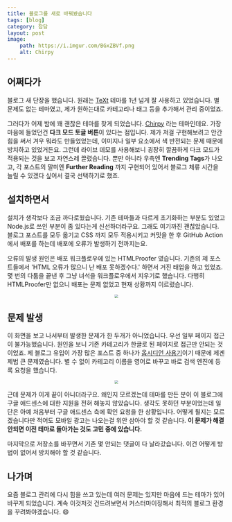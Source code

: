 ```yaml
---
title: 블로그를 새로 바꿔봤습니다
tags: [blog]
category: 잡담
layout: post
image:
    path: https://i.imgur.com/BGxZBVf.png
    alt: Chirpy
---
```



## 어쩌다가

블로그 새 단장을 했습니다. 원래는 [TeXt](https://github.com/kitian616/jekyll-TeXt-theme) 테마를 1년 넘게 잘 사용하고 있었습니다. 별 문제도 없는 테마였고, 제가 원하는대로 카테고리나 태그 등을 추가해서 관리 중이었죠.

그러다가 어제 밤에 꽤 괜찮은 테마를 찾게 되었습니다. [Chirpy](https://github.com/cotes2020/jekyll-theme-chirpy) 라는 테마인데요. 가장 마음에 들었던건 **다크 모드 토글 버튼**이 있다는 점입니다. 제가 저걸 구현해보려고 안간힘을 써서 겨우 뭐라도 만들었었는데, 이미지나 일부 요소에서 색 반전되는 문제 때문에 방치하고 있었거든요. 그런데 라이브 데모를 사용해보니 굉장히 깔끔하게 다크 모드가 적용되는 것을 보고 자연스레 끌렸습니다. 뿐만 아니라 우측엔 **Trending Tags**가 나오고, 각 포스트의 말미엔 **Further Reading** 까지 구현되어 있어서 블로그 체류 시간을 늘릴 수 있겠다 싶어서 결국 선택하기로 했죠.

## 설치하면서

설치가 생각보다 조금 까다로웠습니다. 기존 테마들과 다르게 초기화하는 부분도 있었고 Node.js로 쓰인 부분이 좀 있다는게 신선하더라구요. 그래도 여기까진 괜찮았습니다. 블로그 포스트를 모두 옮기고 CSS 까지 모두 적용시키고 커밋을 한 후 GitHub Action에서 배포를 하는데 배포에 오류가 발생하기 전까지는요.

오류의 발생 원인은 배포 워크플로우에 있는 HTMLProofer 였습니다. 기존의 제 포스트들에서 'HTML 오류가 많으니 난 배포 못하겠수다.' 하면서 거진 태업을 하고 있었죠. 몇 번의 다툼을 끝낸 후 그냥 녀석을 워크플로우에서 지우기로 했습니다. 다행히 HTMLProofer만 없으니 배포는 문제 없었고 현재 상황까지 이르렀습니다.

<center>
  <figure>
    <img src="https://i.imgur.com/swPGTzH.png" style="zoom:50%;" loading="lazy"/>
  </figure>
</center>

## 문제 발생

이 화면을 보고 나서부터 발생한 문제가 한 두개가 아니었습니다. 우선 일부 페이지 접근이 불가능했습니다. 원인을 보니 기존 카테고리가 한글로 된 페이지로 접근만 안되는 것이었죠. 제 블로그 유입이 가장 많은 포스트 중 하나가 [옵시디언 사용기](https://otzslayer.github.io/smalltalk/2023/02/01/using-obsidian-for-note-taking.html)이기 때문에 제겐 제법 큰 문제였습니다. 별 수 없이 카테고리 이름을 영어로 바꾸고  바로 검색 엔진에 등록 요청을 했습니다.

<center>
  <figure>
    <img src="https://i.imgur.com/NimcUk0.png" style="zoom:50%;" loading="lazy"/>
  </figure>
</center>

근데 문제가 이게 끝이 아니더라구요. 왜인지 모르겠는데 테마를 만든 분이 이 블로그에 구글 애드센스에 대한 지원을 전혀 해놓지 않았습니다. 생각도 못하던 부분이었는데 일단은 아예 처음부터 구글 애드센스 측에 확인 요청을 한 상황입니다. 어떻게 될지는 모르겠습니다만 적어도 모바일 광고는 나오는걸 위안 삼아야 할 것 같습니다. **이 문제가 해결 안되면 이전 테마로 돌아가는 것도 고민 중에 있습니다.**

마지막으로 저장소를 바꾸면서 기존 몇 안되는 댓글이 다 날라갔습니다. 이건 어떻게 방법이 없어서 방치해야 할 것 같습니다.

## 나가며

요즘 블로그 관리에 다시 힘을 쓰고 있는데 여러 문제는 있지만 마음에 드는 테마가 있어 바꾸게 되었습니다. 계속 이것저것 건드려보면서 커스터마이징해서 최적의 블로그 환경을 꾸려봐야겠습니다. 😄